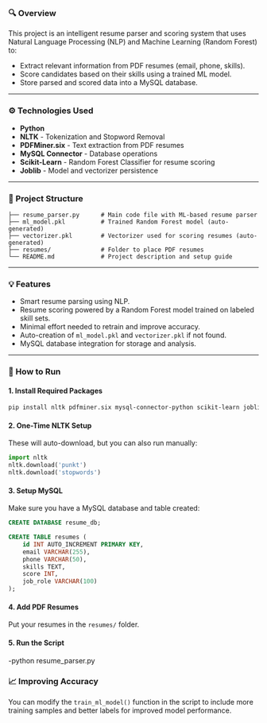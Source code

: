 ### 🔍 Overview
This project is an intelligent resume parser and scoring system that uses Natural Language Processing (NLP) and Machine Learning (Random Forest) to:
- Extract relevant information from PDF resumes (email, phone, skills).
- Score candidates based on their skills using a trained ML model.
- Store parsed and scored data into a MySQL database.

---

### ⚙ Technologies Used
- **Python**
- **NLTK** - Tokenization and Stopword Removal
- **PDFMiner.six** - Text extraction from PDF resumes
- **MySQL Connector** - Database operations
- **Scikit-Learn** - Random Forest Classifier for resume scoring
- **Joblib** - Model and vectorizer persistence

---

### 📁 Project Structure
```
├── resume_parser.py      # Main code file with ML-based resume parser
├── ml_model.pkl          # Trained Random Forest model (auto-generated)
├── vectorizer.pkl        # Vectorizer used for scoring resumes (auto-generated)
├── resumes/              # Folder to place PDF resumes
└── README.md             # Project description and setup guide
```

---

### 💡 Features
- Smart resume parsing using NLP.
- Resume scoring powered by a Random Forest model trained on labeled skill sets.
- Minimal effort needed to retrain and improve accuracy.
- Auto-creation of `ml_model.pkl` and `vectorizer.pkl` if not found.
- MySQL database integration for storage and analysis.

---

### 🔧 How to Run

#### 1. Install Required Packages
```bash
pip install nltk pdfminer.six mysql-connector-python scikit-learn joblib
```

#### 2. One-Time NLTK Setup
These will auto-download, but you can also run manually:
```python
import nltk
nltk.download('punkt')
nltk.download('stopwords')
```

#### 3. Setup MySQL
Make sure you have a MySQL database and table created:
```sql
CREATE DATABASE resume_db;

CREATE TABLE resumes (
    id INT AUTO_INCREMENT PRIMARY KEY,
    email VARCHAR(255),
    phone VARCHAR(50),
    skills TEXT,
    score INT,
    job_role VARCHAR(100)
);
```

#### 4. Add PDF Resumes
Put your resumes in the `resumes/` folder.

#### 5. Run the Script

-python resume_parser.py


### 📈 Improving Accuracy
You can modify the `train_ml_model()` function in the script to include more training samples and better labels for improved model performance.
